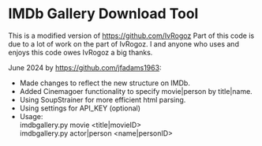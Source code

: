 # IMDb Gallery Download Tool
 
 This is a modified version of https://github.com/IvRogoz
 Part of this code is due to a lot of work on the part of
 IvRogoz. I and anyone who uses and enjoys this code owes IvRogoz 
 a big thanks.  
 
 June 2024 by https://github.com/jfadams1963:  
 + Made changes to reflect the new structure on IMDb.  
 + Added Cinemagoer functionality to specify movie|person by title|name.  
 + Using SoupStrainer for more efficient html parsing.  
 + Using settings for API_KEY (optional)  
 + Usage:  
     imdbgallery.py movie <title|movieID>  
     imdbgallery.py actor|person <name|personID>  
